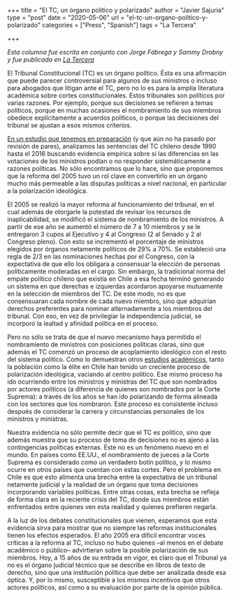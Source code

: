 +++
title = "El TC, un órgano político y polarizado"
author = "Javier Sajuria"
type = "post"
date = "2020-05-06"
url = "el-tc-un-organo-politico-y-polarizado"
categories = ["Press", "Spanish"]
tags = "La Tercera"

+++

*Esta columna fue escrita en conjunto con Jorge Fábrega y Sammy Drobny y fue publicada en [La Tercera][1]*

El Tribunal Constitucional (TC) es un órgano político. Ésta es una afirmación que puede parecer controversial para algunos de sus ministros o incluso para abogados que litigan ante el TC, pero no lo es para la amplia literatura académica sobre cortes constitucionales. Estos tribunales son políticos por varias razones. Por ejemplo, porque sus decisiones se refieren a temas políticos, porque en muchas ocasiones el nombramiento de sus miembros obedece explícitamente a acuerdos políticos, o porque las decisiones del tribunal se ajustan a esos mismos criterios.

[En un estudio que tenemos en preparación][2] (y que aún no ha pasado por revisión de pares), analizamos las sentencias del TC chileno desde 1990 hasta el 2016 buscando evidencia empírica sobre si las diferencias en las votaciones de los ministros podían o no responder sistemáticamente a razones políticas. No sólo encontramos que lo hace, sino que proponemos que la reforma del 2005 tuvo un rol clave en convertirlo en un órgano mucho más permeable a las disputas políticas a nivel nacional, en particular a la polarización ideológica.

El 2005 se realizó la mayor reforma al funcionamiento del tribunal, en el cual además de otorgarle la potestad de revisar los recursos de inaplicabilidad, se modificó el sistema de nombramiento de los ministros. A partir de ese año se aumentó el número de 7 a 10 miembros y se le entregaron 3 cupos al Ejecutivo y 4 al Congreso (2 al Senado y 2 al Congreso pleno). Con esto se incrementó el porcentaje de ministros elegidos por órganos netamente políticos de 29% a 70%. Se estableció una regla de 2/3 en las nominaciones hechas por el Congreso, con la expectativa de que ello los obligara a consensuar la elección de personas políticamente moderadas en el cargo. Sin embargo, la tradicional norma del empate político chileno que existía en Chile a esa fecha terminó generando un sistema en que derechas e izquierdas acordaron apoyarse mutuamente en la selección de miembros del TC. De este modo, no es que consensuaran cada nombre de cada nuevo miembro, sino que adquirían derechos preferentes para nominar alternadamente a los miembros del tribunal. Con eso, en vez de privilegiar la independencia judicial, se incorporó la lealtad y afinidad política en el proceso.

Pero no sólo se trata de que el nuevo mecanismo haya permitido el nombramiento de ministros con posiciones políticas claras, sino que además el TC comenzó un proceso de acoplamiento ideológico con el resto del sistema político. Como lo demuestran otros [estudios][3] [académicos][4], tanto la población como la élite en Chile han tenido un creciente proceso de polarización ideológica, vaciando al centro político. Ese mismo proceso ha ido ocurriendo entre los ministros y ministras del TC que son nombrados por actores políticos (a diferencia de quienes son nombrados por la Corte Suprema): a través de los años se han ido polarizando de forma alineada con los sectores que los nombraron. Este proceso es consistente incluso después de considerar la carrera y circunstancias personales de los ministros y ministras.

Nuestra evidencia no sólo permite decir que el TC es político, sino que además muestra que su proceso de toma de decisiones no es ajeno a las contingencias políticas externas. Éste no es un fenómeno nuevo en el mundo. En países como EE.UU., el nombramiento de jueces a la Corte Suprema es considerado como un verdadero botín político, y lo mismo ocurre en otros países que cuentan con estas cortes. Pero el problema en Chile es que esto alimenta una brecha entre la expectativa de un tribunal netamente judicial y la realidad de un órgano que toma decisiones incorporando variables políticas. Entre otras cosas, esta brecha se refleja de forma clara en la reciente crisis del TC, donde sus miembros están enfrentados entre quienes ven esta realidad y quienes prefieren negarla.

A la luz de los debates constitucionales que vienen, esperamos que esta evidencia sirva para mostrar que no siempre las reformas institucionales tienen los efectos esperados. El año 2005 era difícil encontrar voces críticas a la reforma al TC, incluso no hubo quienes –al menos en el debate académico o público– advirtieran sobre la posible polarización de sus miembros. Hoy, a 15 años de su entrada en vigor, es claro que el Tribunal ya no es el órgano judicial técnico que se describe en libros de texto de derecho, sino que una institución política que debe ser analizada desde esa óptica. Y, por lo mismo, susceptible a los mismos incentivos que otros actores políticos, así como a su evaluación por parte de la opinión pública.

 [1]: https://www.latercera.com/opinion/noticia/el-tc-un-organo-politico-y-polarizado/WBJQ67PPDJHANAVOSOAH3DH2QM/
 [2]: https://osf.io/preprints/socarxiv/2ck6j/
 [3]: https://www.cambridge.org/core/journals/latin-american-politics-and-society/article/polarization-and-electoral-incentives-the-end-of-the-chilean-consensus-democracy-19902014/5EFB566FB13612813A1F0123E34A2DD2
 [4]: https://scielo.conicyt.cl/scielo.php?pid=S0718-090X2019000100099&script=sci_arttext&tlng=n
